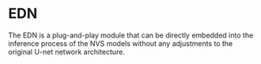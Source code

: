 # EDN
The EDN is a plug-and-play module that can be directly embedded into the inference process of the NVS models without any adjustments to the original U-net network architecture.
